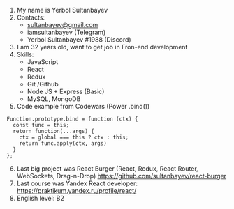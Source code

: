 1. My name is Yerbol Sultanbayev
2. Contacts:  
	* sultanbayev@gmail.com  
	* iamsultanbayev (Telegram)  
	* Yerbol Sultanbayev #1988 (Discord)  
3. I am 32 years old, want to get job in Fron-end development
4. Skills: 
	* JavaScript
	* React
	* Redux
	* Git /Github
    * Node JS + Express (Basic)
    * MySQL, MongoDB
5. Code example from Codewars (Power .bind())
```
Function.prototype.bind = function (ctx) {
  const func = this;
  return function(...args) {
    ctx = global === this ? ctx : this;
    return func.apply(ctx, args)
  }
};
```
6. Last big project was React Burger (React, Redux, React Router, WebSockets, Drag-n-Drop) 
https://github.com/sultanbayev/react-burger  
7. Last course was Yandex React developer: https://praktikum.yandex.ru/profile/react/
8. English level: B2